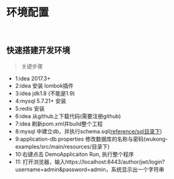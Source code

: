 # 环境配置

<br>

## 快速搭建开发环境
    
> 关键步骤

* 1:idea 2017.3+
* 2:idea 安装 lombok插件
* 3:idea jdk1.8 (不能是1.9)
* 4:mysql 5.7.21+ 安装
* 5:redis 安装
* 6:idea 从github上下载代码(需要注册github)
* 7:idea 刷新pom.xml并build整个工程
* 8:mysql 中建立db，并执行schema.sql([reference/sql目录下](sql/security/schema.sql))
* 9:application-db.properties 修改数据库的名称与密码(wukong-examples/src/main/resources/目录下)
* 10:右键点击 DemoApplicaiton Run, 执行整个程序
* 11: 打开浏览器，输入https://localhost:8443/author/jwt/login?username=admin&password=admin，系统显示出一个字符串
          

 